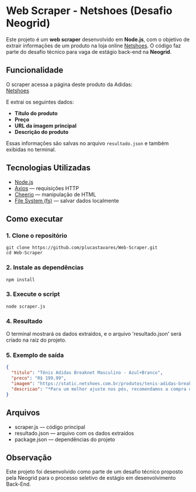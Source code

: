 # Web Scraper - Netshoes (Desafio Neogrid)
Este projeto é um **web scraper** desenvolvido em **Node.js**, com o objetivo de extrair informações de um produto na loja online [Netshoes](https://www.netshoes.com.br/). O código faz parte do desafio técnico para vaga de estágio back-end na **Neogrid**.

## Funcionalidade

O scraper acessa a página deste produto da Adidas:  
[Netshoes](https://www.netshoes.com.br/p/tenis-adidas-breaknet-masculino-NQQ-4378-058)

E extrai os seguintes dados:

- **Título do produto**
- **Preço**
- **URL da imagem principal**
- **Descrição do produto**

Essas informações são salvas no arquivo `resultado.json` e também exibidas no terminal.


## Tecnologias Utilizadas

- [Node.js](https://nodejs.org/)
- [Axios](https://www.npmjs.com/package/axios) — requisições HTTP
- [Cheerio](https://www.npmjs.com/package/cheerio) — manipulação de HTML
- [File System (fs)](https://nodejs.org/api/fs.html) — salvar dados localmente


## Como executar

### 1. Clone o repositório
```
git clone https://github.com/plucastavares/Web-Scraper.git
cd Web-Scraper
```

### 2. Instale as dependências
```
npm install
```

### 3. Execute o script
```
node scraper.js
```

### 4. Resultado
O terminal mostrará os dados extraídos, e o arquivo 'resultado.json' será criado na raiz do projeto.

### 5. Exemplo de saída

```json
{
  "titulo": "Tênis Adidas Breaknet Masculino - Azul+Branco",
  "preco": "R$ 199,99",
  "imagem": "https://static.netshoes.com.br/produtos/tenis-adidas-breaknet-masculino/58/NQQ-4378-058/NQQ-4378-058_zoom1.jpg?ts=1750257656&ims=544x",
  "descricao": "*Para um melhor ajuste nos pés, recomendamos a compra de um tamanho menor do que o seu usual. Forma grande.* Estilo atemporal para diversos momentos e combinações. Com modelo clássico, o tênis adidas Breaknet traz as listras icônicas da marca nas laterais, com opções de cores lisas e também animal print. Desenvolvido com material resistente e firme, traz perfuros para respirabilidade, forro acolchoado e solado resistente ao desgaste. Um tênis masculino versátil para usar com peças que vão da calça jeans à calça jogger ou bermudas masculinas. Conte com a Adidas para complementar o seu look urbano!"
}
```

## Arquivos
- scraper.js — código principal
- resultado.json — arquivo com os dados extraídos
- package.json — dependências do projeto

## Observação
Este projeto foi desenvolvido como parte de um desafio técnico proposto pela Neogrid para o processo seletivo de estágio em desenvolvimento Back-End.
